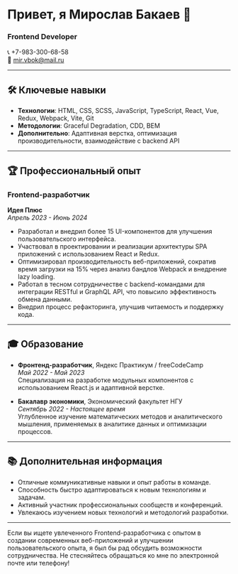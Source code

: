 # Привет, я Мирослав Бакаев 👋

### Frontend Developer

📞 +7-983-300-68-58  
📧 [mir.vbok@mail.ru](mailto:mir.vbok@mail.ru)  

---

## 🛠️ Ключевые навыки

- **Технологии**: HTML, CSS, SCSS, JavaScript, TypeScript, React, Vue, Redux, Webpack, Vite, Git
- **Методологии**: Graceful Degradation, CDD, BEM
- **Дополнительно**: Адаптивная верстка, оптимизация производительности, взаимодействие с backend API

---

## 🏆 Профессиональный опыт

### Frontend-разработчик
**Идея Плюс**  
*Апрель 2023 - Июнь 2024*

- Разработал и внедрил более 15 UI-компонентов для улучшения пользовательского интерфейса.
- Участвовал в проектировании и реализации архитектуры SPA приложений с использованием React и Redux.
- Оптимизировал производительность веб-приложений, сократив время загрузки на 15% через анализ бандлов Webpack и внедрение lazy loading.
- Работал в тесном сотрудничестве с backend-командами для интеграции RESTful и GraphQL API, что повысило эффективность обмена данными.
- Внедрил процесс рефакторинга, улучшив читаемость и поддержку кода.

---

## 🎓 Образование

- **Фронтенд-разработчик**, Яндекс Практикум / freeCodeCamp  
  *Май 2022 - Май 2023*  
  Специализация на разработке модульных компонентов с использованием React.js и адаптивной верстке.

- **Бакалавр экономики**, Экономический факультет НГУ  
  *Сентябрь 2022 - Настоящее время*  
  Углубленное изучение математических методов и аналитического мышления, применяемых в аналитике данных и оптимизации процессов.

---

## 📚 Дополнительная информация

- Отличные коммуникативные навыки и опыт работы в команде.
- Способность быстро адаптироваться к новым технологиям и задачам.
- Активный участник профессиональных сообществ и конференций.
- Увлекаюсь изучением новых технологий и методологий разработки.

---

Если вы ищете увлеченного Frontend-разработчика с опытом в создании современных веб-приложений и улучшении пользовательского опыта, я был бы рад обсудить возможности сотрудничества. Не стесняйтесь обращаться ко мне по электронной почте или телефону!

